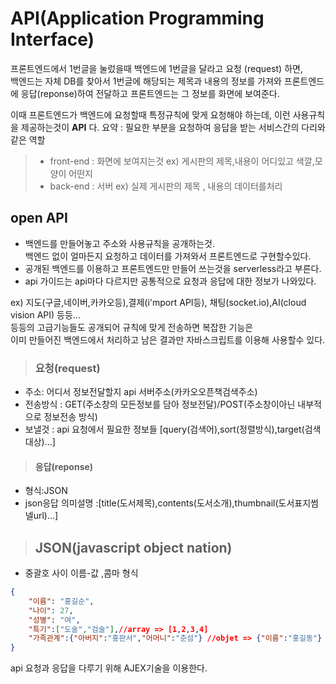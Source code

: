 
# API(Application Programming Interface)
프론트엔드에서 1번글을 눌렀을때 백엔드에 1번글을 달라고 요청 (request) 하면,  
백엔드는 자체 DB를 찾아서 1번글에 해당되는 제목과 내용의 정보를 가져와 프론트엔드에 응답(reponse)하여 전달하고 프론트엔드는 그 정보를 화면에 보여준다.

이때 프론트엔드가 백엔드에 요청할때 특정규칙에 맞게 요청해야 하는데, 이런 사용규칙을 제공하는것이
**API** 다. 
요약 : 필요한 부분을 요청하여 응답을 받는 서비스간의 다리와 같은 역할

> * front-end : 화면에 보여지는것 ex) 게시판의 제목,내용이 어디있고 색깔,모양이 어떤지  
> * back-end : 서버  ex) 실제 게시판의 제목 , 내용의 데이터를처리

## open API
* 백엔드를 만들어놓고 주소와 사용규칙을 공개하는것.  
 백엔드 없이 얼마든지 요청하고 데이터를 가져와서 프론트엔드로 구현할수있다.  
* 공개된 백엔드를 이용하고 프론트엔드만 만들어 쓰는것을 serverless라고 부른다. 
* api 가이드는 api마다 다르지만 공통적으로 요청과 응답에 대한 정보가 나와있다.

ex) 지도(구글,네이버,카카오등),결제(i'mport API등), 채팅(socket.io),AI(cloud vision API) 등등...  
등등의 고급기능들도 공개되어 규칙에 맞게 전송하면 복잡한 기능은  
이미 만들어진 백엔드에서 처리하고 남은 결과만 자바스크립트를 이용해 사용할수 있다.


>### 요청(request)
* 주소: 어디서 정보전달할지 api 서버주소(카카오오픈책검색주소)
* 전송방식 : GET(주소창의 모든정보를 담아 정보전달)/POST(주소창이아닌 내부적으로 정보전송 방식)
* 보낼것 : api 요청에서 필요한 정보들 [query(검색어),sort(정렬방식),target(검색대상)...]
> #### 응답(reponse)
* 형식:JSON
* json응답 의미설명 :[title(도서제목),contents(도서소개),thumbnail(도서표지썸넬url)...]

> ## JSON(javascript object nation)
* 중괄호 사이 이름-값 ,콤마 형식
```json
{
    "이름": "홍길순",
    "나이": 27,
    "성별": "여",
    "특기":["도술","검술"],//array => [1,2,3,4]
    "가족관계":{"아버지":"홍판서","어머니":"춘섬"} //objet => {"이름":"홍길동"} 또다른 json의 형태로도 올수있다.
}
```
api 요청과 응답을 다루기 위해 AJEX기술을 이용한다.

